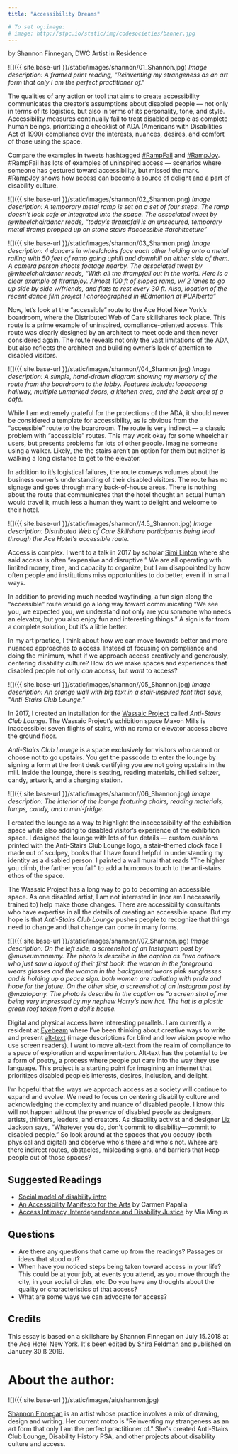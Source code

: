 ```yaml
---
title: "Accessibility Dreams"

# To set og:image:
# image: http://sfpc.io/static/img/codesocieties/banner.jpg
---
```

by Shannon Finnegan, DWC Artist in Residence 

![]({{ site.base-url }}/static/images/shannon/01_Shannon.jpg)
*Image description: A framed print reading, "Reinventing my strangeness as an art form that only I am the perfect practitioner of."*

The qualities of any action or tool that aims to create accessibility communicates the creator’s assumptions about disabled people — not only in terms of its logistics, but also in terms of its personality, tone, and style. Accessibility measures continually fail to treat disabled people as complete human beings, prioritizing a checklist of ADA (Americans with Disabilities Act of 1990) compliance over the interests, nuances, desires, and comfort of those using the space. 

Compare the examples in tweets hashtagged [#RampFail](https://twitter.com/search?q=%23rampfail&src=typd) and [#RampJoy](https://twitter.com/search?q=%23rampjoy&src=typd). #RampFail has lots of examples of uninspired access — scenarios where someone has gestured toward accessibility, but missed the mark. #RampJoy shows how access can become a source of delight and a part of disability culture. 

![]({{ site.base-url }}/static/images/shannon/02_Shannon.png)
*Image description: A temporary metal ramp is set on a set of four steps. The ramp doesn’t look safe or integrated into the space. The associated tweet by @wheelchairdancr reads, “today’s #rampfail is an unsecured, temporary metal #ramp propped up on stone stairs #accessible #architecture”*

![]({{ site.base-url }}/static/images/shannon/03_Shannon.png)
*Image description: 4 dancers in wheelchairs face each other holding onto a metal railing with 50 feet of ramp going uphill and downhill on either side of them. A camera person shoots footage nearby. The associated tweet by @wheelchairdancr reads, “With all the #rampfail out in the world. Here is a clear example of #rampjoy. Almost 100 ft of sloped ramp, w/ 2 lanes to go up side by side w/friends, and flats to rest every 30 ft. Also, location of the recent dance film project I choreographed in #Edmonton at #UAlberta”*


Now, let’s look at the “accessible” route to the Ace Hotel New York’s boardroom, where the Distributed Web of Care skillshares took place. This route is a prime example of uninspired, compliance-oriented access. This route was clearly designed by an architect to meet code and then never considered again. The route reveals not only the vast limitations of the ADA, but also reflects the architect and building owner’s lack of attention to disabled visitors.   

![]({{ site.base-url }}/static/images/shannon//04_Shannon.jpg)
*Image description: A simple, hand-drawn diagram showing my memory of the route from the boardroom to the lobby. Features include: loooooong hallway, multiple unmarked doors, a kitchen area, and the back area of a cafe.*


While I am extremely grateful for the protections of the ADA, it should never be considered a template for accessibility, as is obvious from the “accessible” route to the boardroom. The route is very indirect — a classic problem with “accessible” routes. This may work okay for some wheelchair users, but presents problems for lots of other people. Imagine someone using a walker. Likely, the the stairs aren’t an option for them but neither is walking a long distance to get to the elevator. 

In addition to it’s logistical failures, the route conveys volumes about the business owner’s understanding of their disabled visitors. The route has no signage and goes through many back-of-house areas. There is nothing about the route that communicates that the hotel thought an actual human would travel it, much less a human they want to delight and welcome to their hotel. 

![]({{ site.base-url }}/static/images/shannon//4.5_Shannon.jpg)
*Image description: Distributed Web of Care Skillshare participants being lead through the Ace Hotel's accessible route.*

Access is complex. I went to a talk in 2017 by scholar [Simi Linton](https://www.similinton.com/) where she said access is often “expensive and disruptive.” We are all operating with limited money, time, and capacity to organize, but I am disappointed by how often people and institutions miss opportunities to do better, even if in small ways. 

In addition to providing much needed wayfinding, a fun sign along the “accessible” route would go a long way toward communicating “We see you, we expected you, we understand not only are you someone who needs an elevator, but you also enjoy fun and interesting things.” A sign is far from a complete solution, but it’s a little better.

In my art practice, I think about how we can move towards better and more nuanced approaches to access. Instead of focusing on compliance and doing the minimum, what if we approach access creatively and generously, centering disability culture? How do we make spaces and experiences that disabled people not only *can* access, but *want* to access?

![]({{ site.base-url }}/static/images/shannon//05_Shannon.jpg)
*Image description: An orange wall with big text in a stair-inspired font that says, "Anti-Stairs Club Lounge."*

In 2017, I created an installation for the [Wassaic Project](https://www.wassaicproject.org/) called *Anti-Stairs Club Lounge*. The Wassaic Project’s exhibition space Maxon Mills is inaccessible: seven flights of stairs, with no ramp or elevator access above the ground floor. 

*Anti-Stairs Club Lounge* is a space exclusively for visitors who cannot or choose not to go upstairs. You get the passcode to enter the lounge by signing a form at the front desk certifying you are not going upstairs in the mill. Inside the lounge, there is seating, reading materials, chilled seltzer, candy, artwork, and a charging station.

![]({{ site.base-url }}/static/images/shannon//06_Shannon.jpg)
*Image description: The interior of the lounge featuring chairs, reading materials, lamps, candy, and a mini-fridge.*

I created the lounge as a way to highlight the inaccessibility of the exhibition space while also adding to disabled visitor’s experience of the exhibition space. I designed the lounge with lots of fun details — custom cushions printed with the Anti-Stairs Club Lounge logo, a stair-themed clock face I made out of sculpey, books that I have found helpful in understanding my identity as a disabled person. I painted a wall mural that reads “The higher you climb, the farther you fall” to add a humorous touch to the anti-stairs ethos of the space. 

The Wassaic Project has a long way to go to becoming an accessible space. As one disabled artist, I am not interested in (nor am I necessarily trained to) help make those changes. There are accessibility consultants who have expertise in all the details of creating an accessible space. But my hope is that *Anti-Stairs Club Lounge* pushes people to recognize that things need to change and that change can come in many forms. 

![]({{ site.base-url }}/static/images/shannon//07_Shannon.jpg)
*Image description: On the left side, a screenshot of an Instagram post by @museummammy. The photo is describe in the caption as "two authors who just saw a layout of their first book. the woman in the foreground wears glasses and the woman in the background wears pink sunglasses and is holding up a peace sign. both women are radiating with pride and hope for the future. On the other side, a screenshot of an Instagram post by @mzalopany. The photo is describe in the caption as "a screen shot of me being very impressed by my nephew Harry’s new hat. The hat is a plastic green roof taken from a doll’s house.* 

Digital and physical access have interesting parallels. I am currently a resident at [Eyebeam](https://www.eyebeam.org/) where I’ve been thinking about creative ways to write and present [alt-text](https://webaim.org/techniques/alttext/) (image descriptions for blind and low vision people who use screen readers). I want to move alt-text from the realm of compliance to a space of exploration and experimentation. Alt-text has the potential to be a form of poetry, a process where people put care into the way they use language. This project is a starting point for imagining an internet that prioritizes disabled people’s interests, desires, inclusion, and delight. 

I’m hopeful that the ways we approach access as a society will continue to expand and evolve. We need to focus on centering disability culture and acknowledging the complexity and nuance of disabled people. I know this will not happen without the presence of disabled people as designers, artists, thinkers, leaders, and creators. As disability activist and designer [Liz Jackson](https://creativemornings.com/talks/liz-jackson) says, “Whatever you do, don't commit to disability—commit to disabled people.” So look around at the spaces that you occupy (both physical and digital) and observe who's there and who's not. Where are there indirect routes, obstacles, misleading signs, and barriers that keep people out of those spaces?

## Suggested Readings ##
+ [Social model of disability intro](https://www.youtube.com/watch?v=9s3NZaLhcc4&feature=youtu.be)
+ [An Accessibility Manifesto for the Arts](https://canadianart.ca/essays/access-revived/) by Carmen Papalia
+  [Access Intimacy, Interdependence and Disability Justice](https://leavingevidence.wordpress.com/2017/04/12/access-intimacy-interdependence-and-disability-justice/) by Mia Mingus


## Questions ##
+ Are there any questions that came up from the readings? Passages or ideas that stood out?
+ When have you noticed steps being taken toward access in your life? This could be at your job, at events you attend, as you move through the city, in your social circles, etc. Do you have any thoughts about the quality or characteristics of that access?
+ What are some ways we can advocate for access?

## Credits

This essay is based on a skillshare by Shannon Finnegan on July 15.2018 at the Ace Hotel New York. It's been edited by [Shira Feldman](http://www.shira-feldman.net/) and published on January 30.ß 2019. 

# About the author: 

![]({{ site.base-url }}/static/images/air/shannon.jpg)

[Shannon Finnegan](http://shannonfinnegan.com/) is an artist whose practice involves a mix of drawing, design and writing. Her current motto is "Reinventing my strangeness as an art form that only I am the perfect practitioner of." She's created Anti-Stairs Club Lounge, Disability History PSA, and other projects about disability culture and access.


